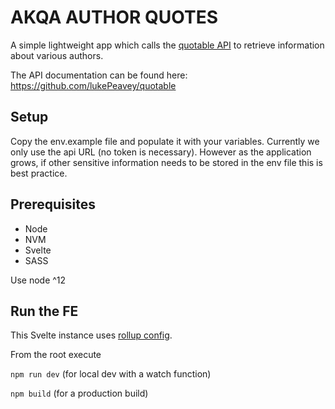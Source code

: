 # AKQA AUTHOR QUOTES

A simple lightweight app which calls the [quotable API](https://api.quotable.io) to retrieve information about various authors.

The API documentation can be found here: https://github.com/lukePeavey/quotable

## Setup

Copy the env.example file and populate it with your variables. Currently we only use the api URL (no token is necessary). However as the application grows, if other sensitive information needs to be stored in the env file this is best practice.

## Prerequisites

- Node
- NVM
- Svelte
- SASS

Use node ^12

## Run the FE

This Svelte instance uses [rollup config](https://rollupjs.org/).

From the root execute

`npm run dev` (for local dev with a watch function)

`npm build` (for a production build)
